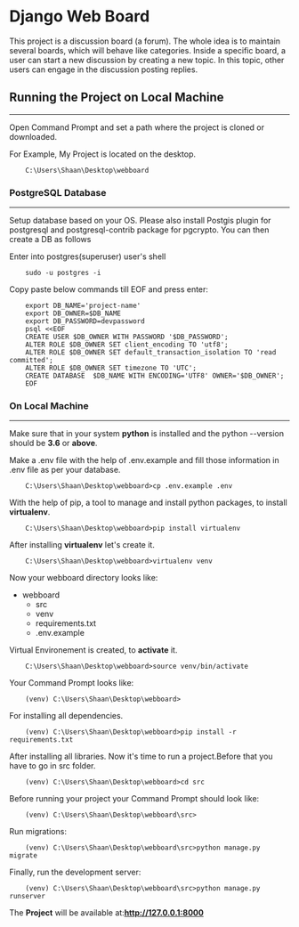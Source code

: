 # Django Web Board

This project is a discussion board (a forum). The whole idea is to maintain several boards, which will behave like categories. Inside a specific board, a user can start a new discussion by creating a new topic. In this topic, other users can engage in the discussion posting replies.

## Running the Project on Local Machine
--- 
Open Command Prompt and set a path where the project is cloned or downloaded.

For Example, My Project is located on the desktop.

```
    C:\Users\Shaan\Desktop\webboard
```

### PostgreSQL Database
---
Setup database based on your OS. Please also install Postgis plugin for postgresql and postgresql-contrib package for pgcrypto. You can then create a DB as follows

Enter into postgres(superuser) user's shell

```
    sudo -u postgres -i
```

Copy paste below commands till EOF and press enter:

```
    export DB_NAME='project-name'
    export DB_OWNER=$DB_NAME
    export DB_PASSWORD=devpassword
    psql <<EOF
    CREATE USER $DB_OWNER WITH PASSWORD '$DB_PASSWORD';
    ALTER ROLE $DB_OWNER SET client_encoding TO 'utf8';
    ALTER ROLE $DB_OWNER SET default_transaction_isolation TO 'read committed';
    ALTER ROLE $DB_OWNER SET timezone TO 'UTC';
    CREATE DATABASE  $DB_NAME WITH ENCODING='UTF8' OWNER='$DB_OWNER';
    EOF
```

### On Local Machine
---
Make sure that in your system **python** is installed and the python --version should be **3.6** or **above**.

Make a .env file with the help of .env.example and fill those information in .env file as per your database.

```
    C:\Users\Shaan\Desktop\webboard>cp .env.example .env
```

With the help of pip, a tool to manage and install python packages, to install **virtualenv**.

```
    C:\Users\Shaan\Desktop\webboard>pip install virtualenv
```

After installing **virtualenv** let's create it.

```
    C:\Users\Shaan\Desktop\webboard>virtualenv venv
```

Now your webboard directory looks like:

* webboard
  * src
  * venv
  * requirements.txt
  * .env.example

Virtual Environement is created, to **activate** it.

```
    C:\Users\Shaan\Desktop\webboard>source venv/bin/activate
```
Your Command Prompt looks like:

```
    (venv) C:\Users\Shaan\Desktop\webboard>
```

For installing all dependencies.

```
    (venv) C:\Users\Shaan\Desktop\webboard>pip install -r requirements.txt
```

After installing all libraries. Now it's time to run a project.Before that you have to go in src folder.

```
    (venv) C:\Users\Shaan\Desktop\webboard>cd src
```

Before running your project your Command Prompt should look like:

```
    (venv) C:\Users\Shaan\Desktop\webboard\src>
```

Run migrations:

```
    (venv) C:\Users\Shaan\Desktop\webboard\src>python manage.py migrate
```

Finally, run the development server:

```
    (venv) C:\Users\Shaan\Desktop\webboard\src>python manage.py runserver
```

The **Project** will be available at:**http://127.0.0.1:8000**
